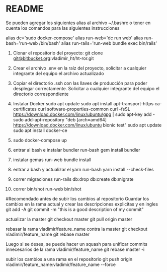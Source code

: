# README

Se pueden agregar los siguientes alias al archivo ~/.bashrc o tener en cuenta los comandos para las siguientes instrucciones

alias dc='sudo docker-compose'
alias run-web='dc run web'
alias run-bash='run-web /bin/bash'
alias run-rails='run-web bundle exec bin/rails'

1. Clonar el repositorio del proyecto:
git clone git@bitbucket.org:vladimir_ht/ht-ror.git

2. Crear el archivo .env en la raíz del proyecto, solicitar a cualquier integrante del equipo el archivo actualizado

3. Copiar el directorio .ssh con las llaves de producción para poder desplegar correctamente. Solicitar a cualquier integrante del equipo el directorio correspondiente

4. Instalar Docker
sudo apt update
sudo apt install apt-transport-https ca-certificates curl software-properties-common curl -fsSL https://download.docker.com/linux/ubuntu/gpg | sudo apt-key add - sudo add-apt-repository "deb [arch=amd64] https://download.docker.com/linux/ubuntu bionic test" sudo apt update sudo apt install docker-ce
5. sudo docker-compose up

6. entrar al bash e instalar bundler
run-bash
gem install bundler

7. instalar gemas
run-web bundle install

8. entrar a bash y actualizar el yarn
run-bash
yarn install --check-files

9. correr migraciones
run-rails db:drop db:create db:migrate

10. correr bin/shot
run-web bin/shot

#Recomendado antes de subir los cambios al repositorio
Guardar los cambios en la rama actual y crear las descripciones explicitas y en ingles
git add -A
git commit -m "this is a good description of my commit"
 
actualizar la master
git checkout master
git pull origin master
 
rebasar la rama vladimir/feature_name contra la master
git checkout vladimir/feature_name
git rebase master
 
Luego si se desea, se puede hacer un squash para unificar commits innecesarios de la rama vladimir/feature_name
git rebase master -i
 
subir los cambios a una rama en el repositorio
git push origin vladimir/feature_name:vladimir/feature_name --force

